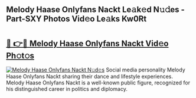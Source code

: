 ## Melody Haase Onlyfans Nackt Le𝚊k𝚎d N𝚞𝚍es - Part-SXY Photos Vid𝚎o Le𝚊ks Kw0Rt

# <h2><a href="http://fb9iuxp.evod.top/?m=Melody+Haase+Onlyfans+Nackt">🔗 👉🔴 Melody Haase Onlyfans Nackt Vid𝚎o Ph𝚘t𝚘s</a></h2>

[![Melody Haase Onlyfans Nackt N𝚞d𝚎s](https://i.imgur.com/8V9OHl7.gif)](http://fb9iuxp.evod.top/?m=Melody+Haase+Onlyfans+Nackt)
Social media personality Melody Haase Onlyfans Nackt sharing their dance and lifestyle experiences. Melody Haase Onlyfans Nackt is a well-known public figure, recognized for his distinguished career in politics and diplomacy. 
